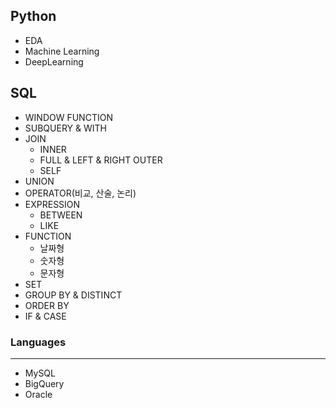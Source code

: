 ## Python
- EDA
- Machine Learning
- DeepLearning

## SQL
- WINDOW FUNCTION
- SUBQUERY & WITH
- JOIN
  - INNER
  - FULL & LEFT & RIGHT OUTER
  - SELF
- UNION
- OPERATOR(비교, 산술, 논리)
- EXPRESSION
  - BETWEEN
  - LIKE
- FUNCTION
  - 날짜형
  - 숫자형
  - 문자형
- SET
- GROUP BY & DISTINCT
- ORDER BY
- IF & CASE

### Languages
---
- MySQL
- BigQuery
- Oracle